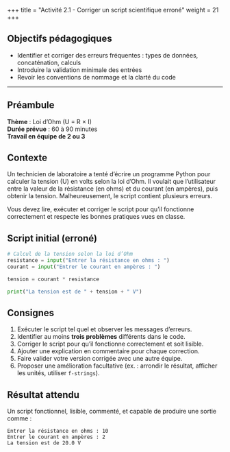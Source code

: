 +++
title = "Activité 2.1 - Corriger un script scientifique erroné"
weight = 21
+++


## Objectifs pédagogiques

* Identifier et corriger des erreurs fréquentes : types de données, concaténation, calculs
* Introduire la validation minimale des entrées
* Revoir les conventions de nommage et la clarté du code

---

## Préambule

**Thème** : Loi d’Ohm (U = R × I)  
**Durée prévue** : 60 à 90 minutes  
**Travail en équipe de 2 ou 3**  

## Contexte

Un technicien de laboratoire a tenté d’écrire un programme Python pour calculer la tension (U) en volts selon la loi d’Ohm. Il voulait que l’utilisateur entre la valeur de la résistance (en ohms) et du courant (en ampères), puis obtenir la tension. Malheureusement, le script contient plusieurs erreurs.

Vous devez lire, exécuter et corriger le script pour qu’il fonctionne correctement et respecte les bonnes pratiques vues en classe.

## Script initial (erroné)

```python
# Calcul de la tension selon la loi d’Ohm
resistance = input("Entrer la résistance en ohms : ")
courant = input("Entrer le courant en ampères : ")

tension = courant * resistance

print("La tension est de " + tension + " V")
```

## Consignes

1. Exécuter le script tel quel et observer les messages d’erreurs.
2. Identifier au moins **trois problèmes** différents dans le code.
3. Corriger le script pour qu’il fonctionne correctement et soit lisible.
4. Ajouter une explication en commentaire pour chaque correction.
5. Faire valider votre version corrigée avec une autre équipe.
6. Proposer une amélioration facultative (ex. : arrondir le résultat, afficher les unités, utiliser `f-strings`).

## Résultat attendu

Un script fonctionnel, lisible, commenté, et capable de produire une sortie comme :

```
Entrer la résistance en ohms : 10
Entrer le courant en ampères : 2
La tension est de 20.0 V
```

